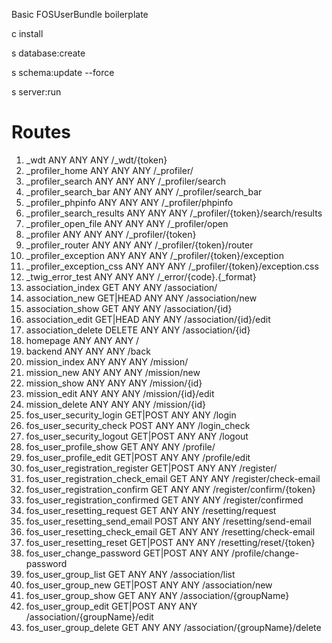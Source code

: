 Basic FOSUserBundle boilerplate

c install

s database:create

s schema:update --force

s server:run

# Routes
1.  _wdt                                ANY        ANY      ANY    /_wdt/{token}
2.  _profiler_home                      ANY        ANY      ANY    /_profiler/
3.  _profiler_search                    ANY        ANY      ANY    /_profiler/search
4.  _profiler_search_bar                ANY        ANY      ANY    /_profiler/search_bar
5.  _profiler_phpinfo                   ANY        ANY      ANY    /_profiler/phpinfo
6.  _profiler_search_results            ANY        ANY      ANY    /_profiler/{token}/search/results
7.  _profiler_open_file                 ANY        ANY      ANY    /_profiler/open
8.  _profiler                           ANY        ANY      ANY    /_profiler/{token}
9.  _profiler_router                    ANY        ANY      ANY    /_profiler/{token}/router
10.  _profiler_exception                 ANY        ANY      ANY    /_profiler/{token}/exception
11.  _profiler_exception_css             ANY        ANY      ANY    /_profiler/{token}/exception.css
12.  _twig_error_test                    ANY        ANY      ANY    /_error/{code}.{_format}
13.  association_index                   GET        ANY      ANY    /association/
14.  association_new                     GET|HEAD   ANY      ANY    /association/new
15.  association_show                    GET        ANY      ANY    /association/{id}
16.  association_edit                    GET|HEAD   ANY      ANY    /association/{id}/edit
17.  association_delete                  DELETE     ANY      ANY    /association/{id}
18.  homepage                            ANY        ANY      ANY    /
19.  backend                             ANY        ANY      ANY    /back
20.  mission_index                       ANY        ANY      ANY    /mission/
21.  mission_new                         ANY        ANY      ANY    /mission/new
22.  mission_show                        ANY        ANY      ANY    /mission/{id}
23.  mission_edit                        ANY        ANY      ANY    /mission/{id}/edit
24.  mission_delete                      ANY        ANY      ANY    /mission/{id}
25.  fos_user_security_login             GET|POST   ANY      ANY    /login
26.  fos_user_security_check             POST       ANY      ANY    /login_check
27.  fos_user_security_logout            GET|POST   ANY      ANY    /logout
28.  fos_user_profile_show               GET        ANY      ANY    /profile/
29.  fos_user_profile_edit               GET|POST   ANY      ANY    /profile/edit
30.  fos_user_registration_register      GET|POST   ANY      ANY    /register/
31.  fos_user_registration_check_email   GET        ANY      ANY    /register/check-email
32.  fos_user_registration_confirm       GET        ANY      ANY    /register/confirm/{token}
33.  fos_user_registration_confirmed     GET        ANY      ANY    /register/confirmed
34.  fos_user_resetting_request          GET        ANY      ANY    /resetting/request
35.  fos_user_resetting_send_email       POST       ANY      ANY    /resetting/send-email
36.  fos_user_resetting_check_email      GET        ANY      ANY    /resetting/check-email
37.  fos_user_resetting_reset            GET|POST   ANY      ANY    /resetting/reset/{token}
48.  fos_user_change_password            GET|POST   ANY      ANY    /profile/change-password
49.  fos_user_group_list                 GET        ANY      ANY    /association/list
50.  fos_user_group_new                  GET|POST   ANY      ANY    /association/new
51.  fos_user_group_show                 GET        ANY      ANY    /association/{groupName}
52.  fos_user_group_edit                 GET|POST   ANY      ANY    /association/{groupName}/edit
53.  fos_user_group_delete               GET        ANY      ANY    /association/{groupName}/delete